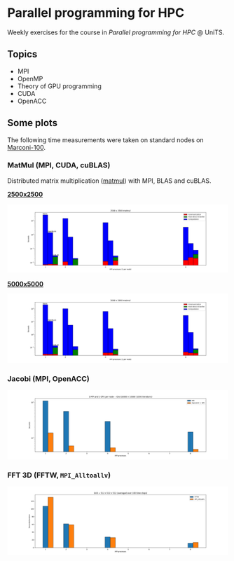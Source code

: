 # Parallel programming for HPC
Weekly exercises for the course in _Parallel programming for HPC_ @ UniTS.

## Topics
- MPI
- OpenMP
- Theory of GPU programming
- CUDA
- OpenACC

## Some plots
The following time measurements were taken on standard nodes on [Marconi-100](https://wiki.u-gov.it/confluence/pages/viewpage.action?pageId=336727645).

### MatMul (MPI, CUDA, cuBLAS)
Distributed matrix multiplication ([matmul](matmul)) with MPI, BLAS and cuBLAS.

<ins>**2500x2500**</ins>

![](imgs/matmul_2500.png)

<ins>**5000x5000**</ins>

![](imgs/matmul_5000.png)

### Jacobi (MPI, OpenACC)

![](imgs/jacobi_10000_1000.png)

### FFT 3D (FFTW, `MPI_Alltoallv`)

![](imgs/fft3d.png)